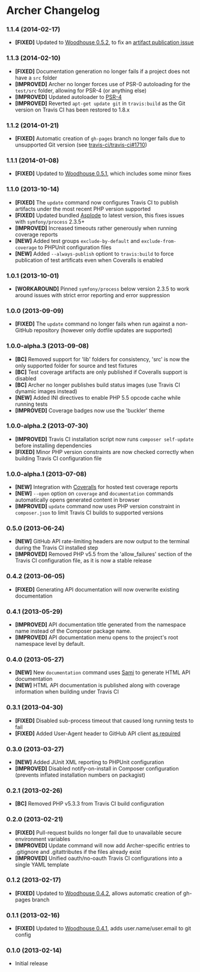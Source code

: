 # Archer Changelog

### 1.1.4 (2014-02-17)

* **[FIXED]** Updated to [Woodhouse 0.5.2](https://github.com/IcecaveStudios/woodhouse/releases/tag/0.5.2), to fix an [artifact publication issue](https://github.com/IcecaveStudios/woodhouse/issues/38)

### 1.1.3 (2014-02-10)

* **[FIXED]** Documentation generation no longer fails if a project does not have a `src` folder
* **[IMPROVED]** Archer no longer forces use of PSR-0 autoloading for the `test/src` folder, allowing for PSR-4 (or anything else)
* **[IMPROVED]** Updated autoloader to [PSR-4](http://www.php-fig.org/psr/psr-4/)
* **[IMPROVED]** Reverted `apt-get update git` in `travis:build` as the Git version on Travis CI has been restored to 1.8.x

### 1.1.2 (2014-01-21)

* **[FIXED]** Automatic creation of `gh-pages` branch no longer fails due to unsupported Git version (see [travis-ci/travis-ci#1710](https://github.com/travis-ci/travis-ci/issues/1710))

### 1.1.1 (2014-01-08)

* **[FIXED]** Updated to [Woodhouse 0.5.1](https://github.com/IcecaveStudios/woodhouse/releases/tag/0.5.1), which includes some minor fixes

### 1.1.0 (2013-10-14)

* **[FIXED]** The `update` command now configures Travis CI to publish artifacts under the most recent PHP version supported
* **[FIXED]** Updated bundled [Asplode](https://github.com/eloquent/asplode) to latest version, this fixes issues with `symfony/process` 2.3.5+
* **[IMPROVED]** Increased timeouts rather generously when running coverage reports
* **[NEW]** Added test groups `exclude-by-default` and `exclude-from-coverage` to PHPUnit configuration files
* **[NEW]** Added `--always-publish` optiont to `travis:build` to force publication of test artificats even when Coveralls is enabled

### 1.0.1 (2013-10-01)

* **[WORKAROUND]** Pinned `symfony/process` below version 2.3.5 to work around issues with strict error reporting and error suppression

### 1.0.0 (2013-09-09)

* **[FIXED]** The `update` command no longer fails when run against a non-GitHub repository (however only dotfile updates are supported)

### 1.0.0-alpha.3 (2013-09-08)

* **[BC]** Removed support for 'lib' folders for consistency, 'src' is now the only supported folder for source and test fixtures
* **[BC]** Test coverage artifacts are only published if Coveralls support is disabled
* **[BC]** Archer no longer publishes build status images (use Travis CI dynamic images instead)
* **[NEW]** Added INI directives to enable PHP 5.5 opcode cache while running tests
* **[IMPROVED]** Coverage badges now use the 'buckler' theme

### 1.0.0-alpha.2 (2013-07-30)

* **[IMPROVED]** Travis CI installation script now runs `composer self-update` before installing dependencies
* **[FIXED]** Minor PHP version constraints are now checked correctly when building Travis CI configuration file

### 1.0.0-alpha.1 (2013-07-08)

* **[NEW]** Integration with [Coveralls](https://coveralls.io/) for hosted test coverage reports
* **[NEW]** `--open` option on `coverage` and `documentation` commands automatically opens generated content in browser
* **[IMPROVED]** `update` command now uses PHP version constraint in `composer.json` to limit Travis CI builds to supported versions

### 0.5.0 (2013-06-24)

* **[NEW]** GitHub API rate-limiting headers are now output to the terminal during the Travis CI installed step
* **[IMPROVED]** Removed PHP v5.5 from the 'allow_failures' section of the Travis CI configuration file, as it is now a stable release

### 0.4.2 (2013-06-05)

* **[FIXED]** Generating API documentation will now overwrite existing documentation

### 0.4.1 (2013-05-29)

* **[IMPROVED]** API documentation title generated from the namespace name instead of the Composer package name.
* **[IMPROVED]** API documentation menu opens to the project's root namespace level by default.

### 0.4.0 (2013-05-27)

* **[NEW]** New `documentation` command uses [Sami](https://github.com/fabpot/Sami) to generate HTML API documentation
* **[NEW]** HTML API documentation is published along with coverage information when building under Travis CI

### 0.3.1 (2013-04-30)

* **[FIXED]** Disabled sub-process timeout that caused long running tests to fail
* **[FIXED]** Added User-Agent header to GitHub API client [as required](http://developer.github.com/changes/2013-04-24-user-agent-required)

### 0.3.0 (2013-03-27)

* **[NEW]** Added JUnit XML reporting to PHPUnit configuration
* **[IMPROVED]** Disabled notify-on-install in Composer configuration (prevents inflated installation numbers on packagist)

### 0.2.1 (2013-02-26)

* **[BC]** Removed PHP v5.3.3 from Travis CI build configuration

### 0.2.0 (2013-02-21)

* **[FIXED]** Pull-request builds no longer fail due to unavailable secure environment variables
* **[IMPROVED]** Update command will now add Archer-specific entries to .gitignore and .gitattributes if the files already exist
* **[IMPROVED]** Unified oauth/no-oauth Travis CI configurations into a single YAML template

### 0.1.2 (2013-02-17)

* **[FIXED]** Updated to [Woodhouse 0.4.2](https://github.com/IcecaveStudios/woodhouse/releases/tag/0.4.2), allows automatic creation of gh-pages branch

### 0.1.1 (2013-02-16)

* **[FIXED]** Updated to [Woodhouse 0.4.1](https://github.com/IcecaveStudios/woodhouse/releases/tag/0.4.1), adds user.name/user.email to git config

### 0.1.0 (2013-02-14)

* Initial release
